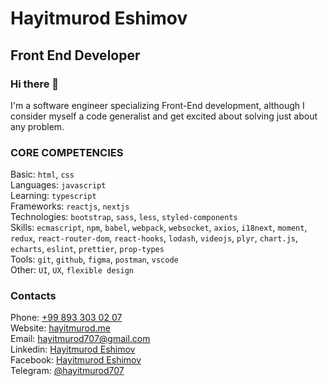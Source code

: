 # Hayitmurod Eshimov
## Front End Developer
### Hi there 👋
I'm a software engineer specializing Front-End development, although I consider myself a code generalist and get excited about solving just about any problem.

### CORE COMPETENCIES
Basic: `html`, `css`</br>
Languages: `javascript` </br>
Learning: `typescript` <br>
Frameworks: `reactjs`, `nextjs`</br>
Technologies: `bootstrap`, `sass`, `less`, `styled-components`</br>
Skills: `ecmascript`, `npm`, `babel`, `webpack`, `websocket`, `axios`, `i18next`, `moment`, `redux`, `react-router-dom`, `react-hooks`, `lodash`, `videojs`, `plyr`, `chart.js`, `echarts`, `eslint`, `prettier`, `prop-types`</br>
Tools: `git`, `github`, `figma`, `postman`, `vscode`</br>
Other: `UI`, `UX`, `flexible design`</br>
### Contacts
Phone: <a href="tel:998933030207">+99 893 303 02 07</a></br>
Website: <a href="https://hayitmurod.me" target="_blank" rel="noopener">hayitmurod.me</a></br>
Email: hayitmurod707@gmail.com</br>
Linkedin:  <a href="https://www.linkedin.com/in/hayitmurod-eshimov-29b0b1207/" target="_blank" rel="noopener">Hayitmurod Eshimov</a></br>
Facebook: <a href="https://www.facebook.com/hayitmurod.eshimov" target="_blank" rel="noopener">Hayitmurod Eshimov</a></br>
Telegram: <a href="https://t.me/hayitmurod707">@hayitmurod707</a>